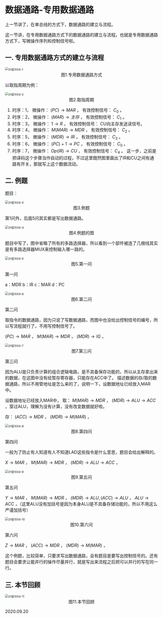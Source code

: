 # 数据通路-专用数据通路

上一节讲了，在单总线的方式下，数据通路的建立与流程。

这一节讲，在专用数据通路方式下的数据通路的建立与流程。也就是专用数据通路方式下，写微操作序列和控制信号啦。

## 一. 专用数据通路方式的建立与流程

<img src="计组1004-1.png" alt="计组1004-1" style="zoom:67%;" />

<center>图1.专用数据通路方式</center>

以取指周期为例：

<img src="计组1004-2.png" alt="计组1004-2" style="zoom:67%;" />

<center>图2.取指周期</center>

1. 时序：1，
   微操作： $(PC)\rightarrow MAR$ ，
   有效控制信号： $C_0$ 。
2. 时序：2，
   微操作： $(MAR)\rightarrow 主存$ ，
   有效控制信号： $C_1$ 。
3. 时序：3，
   微操作： $1\rightarrow R$ ，
   有效控制信号： CU向主存发送读信号。
4. 时序：4，
   微操作： $M(MAR)\rightarrow MDR$ ，
   有效控制信号： $C_2$ 。
5. 时序：5，
   微操作： $(MDR)\rightarrow IR$ ，
   有效控制信号： $C_3$ 。
6. 时序：6，
   微操作： $(PC)+1\rightarrow PC$ ，
   有效控制信号： $C_0$ 。
7. 时序：7，
   微操作： $Op(IR)\rightarrow CU$ ，
   有效控制信号： $C_4$ 。
   这一步，之前是把译码这个步骤当作自动的过程，不过这里既然图里画出了IR和CU之间有通路有开关，那就写上这个数据流动。

## 二. 例题

题目：

<img src="计组1004-3.png" alt="计组1004-3" style="zoom:67%;" />

<center>图3.例题</center>

第1问外，后面5问其实都是写出数据通路。

<img src="计组1004-4.png" alt="计组1004-4" style="zoom:67%;" />

<center>图4.例题的图</center>

题目中写了，图中省略了所有的多路选择器，所以看到一个部件被连了几根线其实是有多路选择器MUX来控制输入哪一路的。

<img src="计组1004-5.png" alt="计组1004-5" style="zoom:67%;" />

<center>图5.第一问</center>

第一问

a：MDR
b：IR
c：MAR
d：PC

<img src="计组1004-6.png" alt="计组1004-6" style="zoom:67%;" />

<center>图6.第二问</center>

第二问

取指令的数据通路，因为只说了写数据通路，而图中也没给出控制信号的编号，所以写流程就行了，不用写控制信号了。

 $(PC)\rightarrow MAR$ ，
 $M(MAR)\rightarrow MDR$ ，
 $(MDR)\rightarrow IG$ ，

<img src="计组1004-7.png" alt="计组1004-7" style="zoom:67%;" />

<center>图7.第三问</center>

第三问

因为ALU是只负责计算的组合逻辑电路，是不具备保存功能的，所以从主存拿出来的数据，在这图中没有给暂存寄存器，只能存在ACC中了。
描述数据的存/取的数据通路，所以不用管地址是怎么来的了，说明一下，设数据地址已经放入MAR中。

设数据地址已经放入MAR中，
取：
 $M(MAR)\rightarrow MDR$ ，
 $(MDR)\rightarrow ALU\rightarrow ACC$ ，穿过ALU，理解为没有计算，没有改变数据就好啦。

存：
 $(ACC)\rightarrow MDR$ ，
 $(MDR)\rightarrow M(MAR)$ ，

<img src="计组1004-8.png" alt="计组1004-8" style="zoom:67%;" />

<center>图8.第四问</center>

第四问

一般为了防止有人知道有人不知道LAD这些指令是什么意思，题目会给出解释的。

 $X\rightarrow MAR$ ，
 $M(MAR)\rightarrow MDR$ ，
 $(MDR)\rightarrow ALU\rightarrow ACC$ ，

<img src="计组1004-9.png" alt="计组1004-9" style="zoom:67%;" />

<center>图9.第五问</center>

第五问

 $Y\rightarrow MAR$ ，
 $M(MAR)\rightarrow MDR$ ，
 $(MDR)\rightarrow ALU,(ACC)\rightarrow ALU$ ，
 $ALU\rightarrow ACC$ ，（这里ALU没有加括号是因为本身ALU是不具备存储功能的，所以不用这么严谨加括号）

<img src="计组1004-10.png" alt="计组1004-10" style="zoom:67%;" />

<center>图10.第六问</center>

第六问

 $Z\rightarrow MAR$ ，
 $(ACC)\rightarrow MDR$ ，
 $(MDR)\rightarrow M(MAR)$ ，

这个例题，比较简单，只要求写出数据通路，会有题目是要写出控制信号的。还有题目会要求让能并行的操作尽量并行，就是写出来流程之后把可以并行的写在同一行。

## 三. 本节回顾

<img src="计组1004-11.png" alt="计组1004-11" style="zoom:67%;" />

<center>图11.本节回顾</center>

2020.09.20